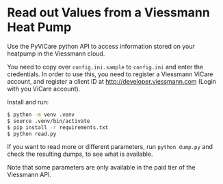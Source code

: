 # Read out Values from a Viessmann Heat Pump

Use the PyViCare python API to access information stored on your heatpump in the Viessmann cloud. 

You need to copy over `config.ini.sample` to `config.ini` and enter the credentials. 
In order to use this, you need to register a Viessmann ViCare account, and register a client ID at http://developer.viessmann.com (Login with you ViCare account).

Install and run: 
```bash
$ python -m venv .venv
$ source .venv/bin/activate
$ pip install -r requirements.txt
$ python read.py
```

If you want to read more or different parameters, run `python dump.py` and check the resulting dumps, to see what is available. 

Note that some parameters are only available in the paid tier of the Viessmann API.


